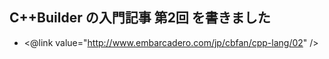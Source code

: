 ## C++Builder の入門記事 第2回 を書きました


* <@link value="http://www.embarcadero.com/jp/cbfan/cpp-lang/02" />
